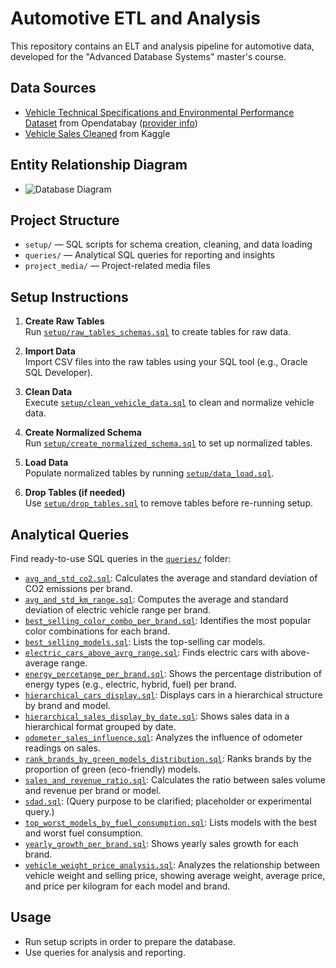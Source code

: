 # Automotive ETL and Analysis

This repository contains an ELT and analysis pipeline for automotive data, developed for the "Advanced Database Systems" master's course.

## Data Sources

- [Vehicle Technical Specifications and Environmental Performance Dataset](https://www.opendatabay.com/data/dataset/99b921ee-d99b-414f-af61-36978fa36d92) from Opendatabay ([provider info](https://www.opendatabay.com/data-providers/805f2971-543d-4964-87bf-f7683d655b1e))
- [Vehicle Sales Cleaned](https://www.kaggle.com/datasets/krishanukalita/vehicle-sales-cleaned) from Kaggle

## Entity Relationship Diagram

- ![Database Diagram](project_media/dbdiagram.png)

## Project Structure

- `setup/` — SQL scripts for schema creation, cleaning, and data loading
- `queries/` — Analytical SQL queries for reporting and insights
- `project_media/` — Project-related media files

## Setup Instructions

1. **Create Raw Tables**  
   Run [`setup/raw_tables_schemas.sql`](setup/raw_tables_schemas.sql) to create tables for raw data.

2. **Import Data**  
   Import CSV files into the raw tables using your SQL tool (e.g., Oracle SQL Developer).

3. **Clean Data**  
   Execute [`setup/clean_vehicle_data.sql`](setup/clean_vehicle_data.sql) to clean and normalize vehicle data.

4. **Create Normalized Schema**  
   Run [`setup/create_normalized_schema.sql`](setup/create_normalized_schema.sql) to set up normalized tables.

5. **Load Data**  
   Populate normalized tables by running [`setup/data_load.sql`](setup/data_load.sql).

6. **Drop Tables (if needed)**  
   Use [`setup/drop_tables.sql`](setup/drop_tables.sql) to remove tables before re-running setup.

## Analytical Queries

Find ready-to-use SQL queries in the [`queries/`](queries) folder:

- [`avg_and_std_co2.sql`](queries/avg_and_std_co2.sql): Calculates the average and standard deviation of CO2 emissions per brand.
- [`avg_and_std_km_range.sql`](queries/avg_and_std_km_range.sql): Computes the average and standard deviation of electric vehicle range per brand.
- [`best_selling_color_combo_per_brand.sql`](queries/best_selling_color_combo_per_brand.sql): Identifies the most popular color combinations for each brand.
- [`best_selling_models.sql`](queries/best_selling_models.sql): Lists the top-selling car models.
- [`electric_cars_above_avrg_range.sql`](queries/electric_cars_above_avrg_range.sql): Finds electric cars with above-average range.
- [`energy_percetange_per_brand.sql`](queries/energy_percetange_per_brand.sql): Shows the percentage distribution of energy types (e.g., electric, hybrid, fuel) per brand.
- [`hierarchical_cars_display.sql`](queries/hierarchical_cars_display.sql): Displays cars in a hierarchical structure by brand and model.
- [`hierarchical_sales_display_by_date.sql`](queries/hierarchical_sales_display_by_date.sql): Shows sales data in a hierarchical format grouped by date.
- [`odometer_sales_influence.sql`](queries/odometer_sales_influence.sql): Analyzes the influence of odometer readings on sales.
- [`rank_brands_by_green_models_distribution.sql`](queries/rank_brands_by_green_models_distribution.sql): Ranks brands by the proportion of green (eco-friendly) models.
- [`sales_and_revenue_ratio.sql`](queries/sales_and_revenue_ratio.sql): Calculates the ratio between sales volume and revenue per brand or model.
- [`sdad.sql`](queries/sdad.sql): (Query purpose to be clarified; placeholder or experimental query.)
- [`top_worst_models_by_fuel_consumption.sql`](queries/top_worst_models_by_fuel_consumption.sql): Lists models with the best and worst fuel consumption.
- [`yearly_growth_per_brand.sql`](queries/yearly_growth_per_brand.sql): Shows yearly sales growth for each brand.
- [`vehicle_weight_price_analysis.sql`](queries/vehicle_weight_price_analysis.sql): Analyzes the relationship between vehicle weight and selling price, showing average weight, average price, and price per kilogram for each model and brand.

## Usage

- Run setup scripts in order to prepare the database.
- Use queries for analysis and reporting.
